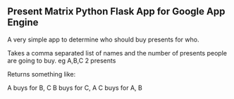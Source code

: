 ## Present Matrix Python Flask App for Google App Engine

A very simple app to determine who should buy presents for who.

Takes a comma separated list of names and the number of presents people are going to buy. eg A,B,C 2 presents

Returns something like:

A buys for B, C
B buys for C, A
C buys for A, B

